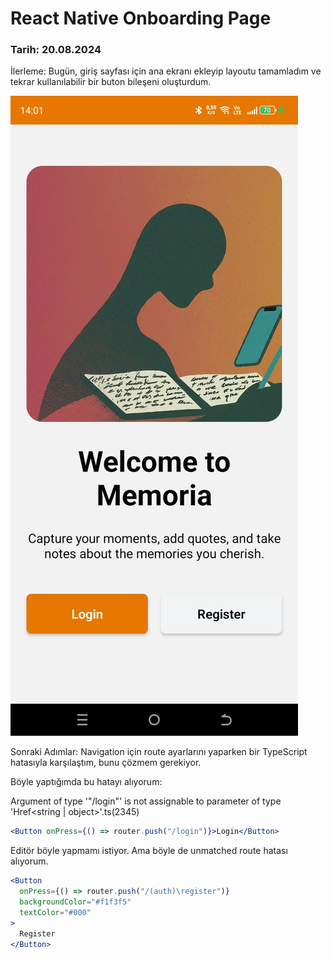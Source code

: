# React Native Onboarding Page

### Tarih: 20.08.2024

İlerleme: Bugün, giriş sayfası için ana ekranı ekleyip layoutu tamamladım ve tekrar kullanılabilir bir buton bileşeni oluşturdum.

![Home page](./assets/home-page.jpeg)

Sonraki Adımlar: Navigation için route ayarlarını yaparken bir TypeScript hatasıyla karşılaştım, bunu çözmem gerekiyor.

Böyle yaptığımda bu hatayı alıyorum:

Argument of type '"/login"' is not assignable to parameter of type 'Href<string | object>'.ts(2345)

```jsx
<Button onPress={() => router.push("/login")}>Login</Button>
```

Editör böyle yapmamı istiyor. Ama böyle de unmatched route hatası alıyorum.

```jsx
<Button
  onPress={() => router.push("/(auth)\register")}
  backgroundColor="#f1f3f5"
  textColor="#000"
>
  Register
</Button>
```
